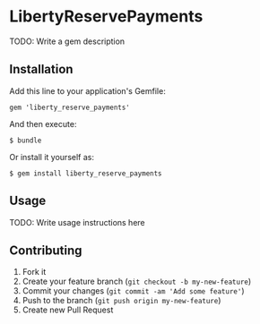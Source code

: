 # LibertyReservePayments

TODO: Write a gem description

## Installation

Add this line to your application's Gemfile:

    gem 'liberty_reserve_payments'

And then execute:

    $ bundle

Or install it yourself as:

    $ gem install liberty_reserve_payments

## Usage

TODO: Write usage instructions here

## Contributing

1. Fork it
2. Create your feature branch (`git checkout -b my-new-feature`)
3. Commit your changes (`git commit -am 'Add some feature'`)
4. Push to the branch (`git push origin my-new-feature`)
5. Create new Pull Request
